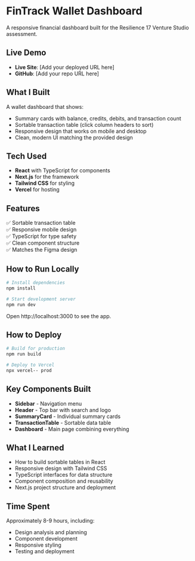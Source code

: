 # FinTrack Wallet Dashboard

A responsive financial dashboard built for the Resilience 17 Venture Studio assessment.

## Live Demo
- **Live Site**: [Add your deployed URL here]
- **GitHub**: [Add your repo URL here]

## What I Built
A wallet dashboard that shows:
- Summary cards with balance, credits, debits, and transaction count
- Sortable transaction table (click column headers to sort)
- Responsive design that works on mobile and desktop
- Clean, modern UI matching the provided design

## Tech Used
- **React** with TypeScript for components
- **Next.js** for the framework
- **Tailwind CSS** for styling
- **Vercel** for hosting

## Features
✅ Sortable transaction table  
✅ Responsive mobile design  
✅ TypeScript for type safety  
✅ Clean component structure  
✅ Matches the Figma design  

## How to Run Locally
```bash
# Install dependencies
npm install

# Start development server
npm run dev
```
Open http://localhost:3000 to see the app.

## How to Deploy
```bash
# Build for production
npm run build

# Deploy to Vercel
npx vercel-- prod
```

## Key Components Built
- **Sidebar** - Navigation menu
- **Header** - Top bar with search and logo
- **SummaryCard** - Individual summary cards
- **TransactionTable** - Sortable data table
- **Dashboard** - Main page combining everything

## What I Learned
- How to build sortable tables in React
- Responsive design with Tailwind CSS
- TypeScript interfaces for data structure
- Component composition and reusability
- Next.js project structure and deployment

## Time Spent
Approximately 8-9 hours, including:
- Design analysis and planning
- Component development
- Responsive styling
- Testing and deployment
